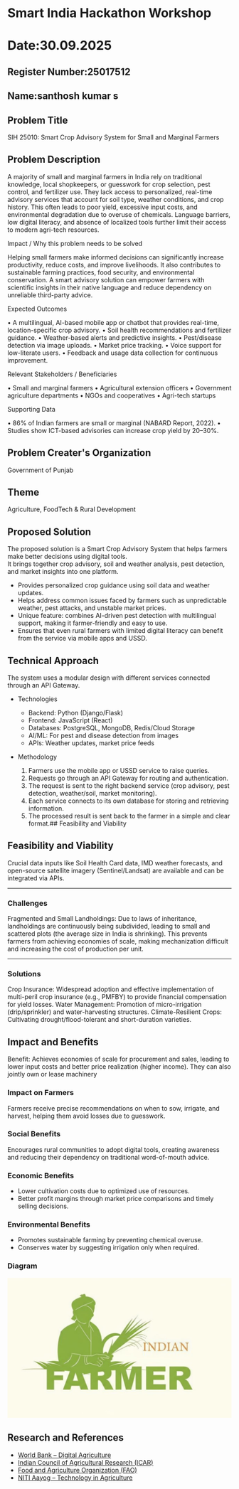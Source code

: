 # Smart India Hackathon Workshop
# Date:30.09.2025
## Register Number:25017512
## Name:santhosh kumar s
## Problem Title
SIH 25010: Smart Crop Advisory System for Small and Marginal Farmers
## Problem Description
A majority of small and marginal farmers in India rely on traditional knowledge, local shopkeepers, or guesswork for crop selection, pest control, and fertilizer use. They lack access to personalized, real-time advisory services that account for soil type, weather conditions, and crop history. This often leads to poor yield, excessive input costs, and environmental degradation due to overuse of chemicals. Language barriers, low digital literacy, and absence of localized tools further limit their access to modern agri-tech resources.

Impact / Why this problem needs to be solved

Helping small farmers make informed decisions can significantly increase productivity, reduce costs, and improve livelihoods. It also contributes to sustainable farming practices, food security, and environmental conservation. A smart advisory solution can empower farmers with scientific insights in their native language and reduce dependency on unreliable third-party advice.

Expected Outcomes

• A multilingual, AI-based mobile app or chatbot that provides real-time, location-specific crop advisory.
• Soil health recommendations and fertilizer guidance.
• Weather-based alerts and predictive insights.
• Pest/disease detection via image uploads.
• Market price tracking.
• Voice support for low-literate users.
• Feedback and usage data collection for continuous improvement.

Relevant Stakeholders / Beneficiaries

• Small and marginal farmers
• Agricultural extension officers
• Government agriculture departments
• NGOs and cooperatives
• Agri-tech startups

Supporting Data

• 86% of Indian farmers are small or marginal (NABARD Report, 2022).
• Studies show ICT-based advisories can increase crop yield by 20–30%.

## Problem Creater's Organization
Government of Punjab

## Theme
Agriculture, FoodTech & Rural Development

## Proposed Solution
The proposed solution is a Smart Crop Advisory System that helps farmers make better decisions using digital tools.  
It brings together crop advisory, soil and weather analysis, pest detection, and market insights into one platform.

- Provides personalized crop guidance using soil data and weather updates.  
- Helps address common issues faced by farmers such as unpredictable weather, pest attacks, and unstable market prices.  
- Unique feature: combines AI-driven pest detection with multilingual support, making it farmer-friendly and easy to use.  
- Ensures that even rural farmers with limited digital literacy can benefit from the service via mobile apps and USSD.

## Technical Approach
The system uses a modular design with different services connected through an API Gateway.

- Technologies  
  - Backend: Python (Django/Flask)  
  - Frontend: JavaScript (React)  
  - Databases: PostgreSQL, MongoDB, Redis/Cloud Storage  
  - AI/ML: For pest and disease detection from images  
  - APIs: Weather updates, market price feeds  

- Methodology  
  1. Farmers use the mobile app or USSD service to raise queries.  
  2. Requests go through an API Gateway for routing and authentication.  
  3. The request is sent to the right backend service (crop advisory, pest detection, weather/soil, market monitoring).  
  4. Each service connects to its own database for storing and retrieving information.  
  5. The processed result is sent back to the farmer in a simple and clear format.## Feasibility and Viability
## Feasibility and Viability
Crucial data inputs like Soil Health Card data, IMD weather forecasts, and open-source satellite imagery (Sentinel/Landsat) are available and can be integrated via APIs.



---

### Challenges
Fragmented and Small Landholdings: Due to laws of inheritance, landholdings are continuously being subdivided, leading to small and scattered plots (the average size in India is shrinking). This prevents farmers from achieving economies of scale, making mechanization difficult and increasing the cost of production per unit.

 

---

### Solutions
  Crop Insurance: Widespread adoption and effective implementation of multi-peril crop insurance (e.g., PMFBY) to provide financial compensation for yield losses. Water Management: Promotion of micro-irrigation (drip/sprinkler) and water-harvesting structures. Climate-Resilient Crops: Cultivating drought/flood-tolerant and short-duration varieties.

## Impact and Benefits
Benefit: Achieves economies of scale for procurement and sales, leading to lower input costs and better price realization (higher income). They can also jointly own or lease machinery
### Impact on Farmers
Farmers receive precise recommendations on when to sow, irrigate, and harvest, helping them avoid losses due to guesswork.  

### Social Benefits
Encourages rural communities to adopt digital tools, creating awareness and reducing their dependency on traditional word-of-mouth advice.  

### Economic Benefits
- Lower cultivation costs due to optimized use of resources.  
- Better profit margins through market price comparisons and timely selling decisions.  

### Environmental Benefits
- Promotes sustainable farming by preventing chemical overuse.  
- Conserves water by suggesting irrigation only when required.  

### Diagram
![alt text](logo.jpg)

## Research and References
- [World Bank – Digital Agriculture](https://www.worldbank.org/en/topic/agriculture/brief/digital-agriculture)  
- [Indian Council of Agricultural Research (ICAR)](https://icar.org.in/)  
- [Food and Agriculture Organization (FAO)](https://www.fao.org/home/en)  
- [NITI Aayog – Technology in Agriculture](https://www.niti.gov.in/)